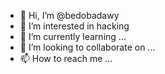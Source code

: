 - 👋 Hi, I’m @bedobadawy
- 👀 I’m interested in hacking
- 🌱 I’m currently learning ...
- 💞️ I’m looking to collaborate on ...
- 📫 How to reach me ...

<!---
bedobadawy/bedobadawy is a ✨ special ✨ repository because its `README.md` (this file) appears on your GitHub profile.
You can click the Preview link to take a look at your changes.
--->

